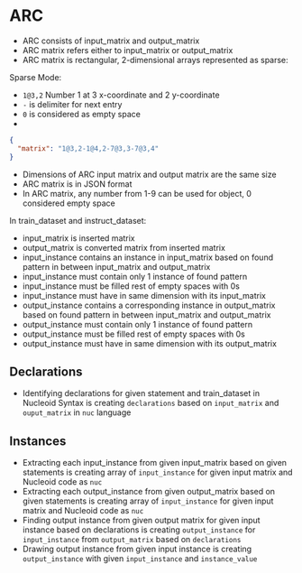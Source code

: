 # ARC

- ARC consists of input_matrix and output_matrix
- ARC matrix refers either to input_matrix or output_matrix
- ARC matrix is rectangular, 2-dimensional arrays represented as sparse:

Sparse Mode:
- `1@3,2` Number 1 at 3 x-coordinate and 2 y-coordinate
- `-` is delimiter for next entry
- `0` is considered as empty space
- 
```json
{
  "matrix": "1@3,2-1@4,2-7@3,3-7@3,4"
}
```

- Dimensions of ARC input matrix and output matrix are the same size
- ARC matrix is in JSON format
- In ARC matrix, any number from 1-9 can be used for object, 0 considered empty space

In train_dataset and instruct_dataset:
- input_matrix is inserted matrix
- output_matrix is converted matrix from inserted matrix
- input_instance contains an instance in input_matrix based on found pattern in between input_matrix and output_matrix
- input_instance must contain only 1 instance of found pattern
- input_instance must be filled rest of empty spaces with 0s
- input_instance must have in same dimension with its input_matrix
- output_instance contains a corresponding instance in output_matrix based on found pattern in between input_matrix and output_matrix
- output_instance must contain only 1 instance of found pattern
- output_instance must be filled rest of empty spaces with 0s
- output_instance must have in same dimension with its output_matrix

## Declarations

- Identifying declarations for given statement and train_dataset in Nucleoid Syntax is creating `declarations` based on `input_matrix` and `ouput_matrix` in `nuc` language

## Instances

- Extracting each input_instance from given input_matrix based on given statements is creating array of `input_instance` for given input matrix and Nucleoid code as `nuc`
- Extracting each output_instance from given output_matrix based on given statements is creating array of `input_instance` for given input matrix and Nucleoid code as `nuc`
- Finding output instance from given output matrix for given input instance based on declarations is creating `output_instance` for `input_instance` from `output_matrix` based on `declarations`
- Drawing output instance from given input instance is creating `output_instance` with given `input_instance` and `instance_value`
